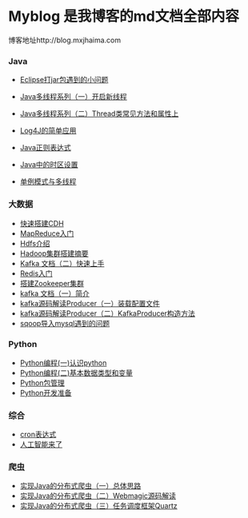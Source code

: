 # Myblog 是我博客的md文档全部内容
博客地址http://blog.mxjhaima.com

### Java
- [Eclipse打jar包遇到的小问题](https://github.com/reflyhight/myBlog/blob/master/java/Eclipse%E6%89%93jar%E5%8C%85%E9%81%87%E5%88%B0%E7%9A%84%E5%B0%8F%E9%97%AE%E9%A2%98.md)

- [Java多线程系列（一）开启新线程](https://github.com/reflyhight/myBlog/blob/master/java/Java%E5%A4%9A%E7%BA%BF%E7%A8%8B%E7%B3%BB%E5%88%97%EF%BC%88%E4%B8%80%EF%BC%89%E5%BC%80%E5%90%AF%E6%96%B0%E7%BA%BF%E7%A8%8B.md)

- [Java多线程系列（二）Thread类常见方法和属性上](https://github.com/reflyhight/myBlog/blob/master/java/Java%E5%A4%9A%E7%BA%BF%E7%A8%8B%E7%B3%BB%E5%88%97%EF%BC%88%E4%BA%8C%EF%BC%89Thread%E7%B1%BB%E5%B8%B8%E8%A7%81%E6%96%B9%E6%B3%95%E5%92%8C%E5%B1%9E%E6%80%A7%E4%B8%8A.md)
- [Log4J的简单应用](https://github.com/reflyhight/myBlog/blob/master/java/Log4J.md)
- [Java正则表达式](https://github.com/reflyhight/myBlog/blob/master/java/java.regex.md)
- [Java中的时区设置](https://github.com/reflyhight/myBlog/blob/master/java/java%E4%B8%AD%E7%9A%84%E6%97%B6%E5%8C%BA%E8%AE%BE%E7%BD%AE.md)

- [单例模式与多线程](https://github.com/reflyhight/myBlog/blob/master/java/%E5%8D%95%E4%BE%8B%E6%A8%A1%E5%BC%8F%E4%B8%8E%E5%A4%9A%E7%BA%BF%E7%A8%8B.md)

### 大数据
- [快速搭建CDH](https://github.com/reflyhight/myBlog/blob/master/%E5%A4%A7%E6%95%B0%E6%8D%AE/CDH.installer.md)
- [MapReduce入门](https://github.com/reflyhight/myBlog/blob/master/%E5%A4%A7%E6%95%B0%E6%8D%AE/Hadoop.MapReduce.md)
- [Hdfs介绍](https://github.com/reflyhight/myBlog/blob/master/%E5%A4%A7%E6%95%B0%E6%8D%AE/Hadoop.hdfs.md)
- [Hadoop集群搭建摘要](https://github.com/reflyhight/myBlog/blob/master/%E5%A4%A7%E6%95%B0%E6%8D%AE/Hadoop%E9%9B%86%E7%BE%A4%E6%90%AD%E5%BB%BA%E6%91%98%E8%A6%81.md)
- [Kafka 文档（二）快速上手](https://github.com/reflyhight/myBlog/blob/master/%E5%A4%A7%E6%95%B0%E6%8D%AE/Kafka%20%E6%96%87%E6%A1%A3%EF%BC%88%E4%BA%8C%EF%BC%89%E5%BF%AB%E9%80%9F%E4%B8%8A%E6%89%8B.md)
- [Redis入门](https://github.com/reflyhight/myBlog/blob/master/%E5%A4%A7%E6%95%B0%E6%8D%AE/Redis.brief.md)
- [搭建Zookeeper集群](https://github.com/reflyhight/myBlog/blob/master/%E5%A4%A7%E6%95%B0%E6%8D%AE/Zookeeper.install.distributed.md)
- [kafka 文档（一）简介](https://github.com/reflyhight/myBlog/blob/master/%E5%A4%A7%E6%95%B0%E6%8D%AE/kafka%20%E6%96%87%E6%A1%A3%EF%BC%88%E4%B8%80%EF%BC%89%E7%AE%80%E4%BB%8B.md)
- [kafka源码解读Producer（一）装载配置文件](https://github.com/reflyhight/myBlog/blob/master/%E5%A4%A7%E6%95%B0%E6%8D%AE/kafka%E6%BA%90%E7%A0%81%E8%A7%A3%E8%AF%BBProducer%EF%BC%88%E4%B8%80%EF%BC%89%E8%A3%85%E8%BD%BD%E9%85%8D%E7%BD%AE%E6%96%87%E4%BB%B6.md)
- [kafka源码解读Producer（二）KafkaProducer构造方法](https://github.com/reflyhight/myBlog/blob/master/%E5%A4%A7%E6%95%B0%E6%8D%AE/kafka%E6%BA%90%E7%A0%81%E8%A7%A3%E8%AF%BBProducer%EF%BC%88%E4%BA%8C%EF%BC%89KafkaProducer%E6%9E%84%E9%80%A0%E6%96%B9%E6%B3%95.md)
- [sqoop导入mysql遇到的问题](https://github.com/reflyhight/myBlog/blob/master/%E5%A4%A7%E6%95%B0%E6%8D%AE/sqoop%E5%AF%BC%E5%85%A5mysql%E9%81%87%E5%88%B0%E7%9A%84%E9%97%AE%E9%A2%98.md)

### Python
- [Python编程(一)认识python](https://github.com/reflyhight/myBlog/blob/master/python/Python%E7%BC%96%E7%A8%8B(%E4%B8%80)%E8%AE%A4%E8%AF%86python.md)
- [Python编程(二)基本数据类型和变量](https://github.com/reflyhight/myBlog/blob/master/python/Python%E7%BC%96%E7%A8%8B(%E4%BA%8C)%E5%9F%BA%E6%9C%AC%E6%95%B0%E6%8D%AE%E7%B1%BB%E5%9E%8B%E5%92%8C%E5%8F%98%E9%87%8F.md)
- [Python包管理](https://github.com/reflyhight/myBlog/blob/master/python/Python%E5%8C%85%E7%AE%A1%E7%90%86.md)
- [Python开发准备](https://github.com/reflyhight/myBlog/blob/master/python/Python%E5%BC%80%E5%8F%91%E5%87%86%E5%A4%87.md)

### 综合
- [cron表达式](https://github.com/reflyhight/myBlog/blob/master/%E7%BB%BC%E5%90%88/cron%E8%A1%A8%E8%BE%BE%E5%BC%8F.md)
- [人工智能来了](https://github.com/reflyhight/myBlog/blob/master/%E7%BB%BC%E5%90%88/%E4%BA%BA%E5%B7%A5%E6%99%BA%E8%83%BD%E6%9D%A5%E4%BA%86.md)

### 爬虫
- [实现Java的分布式爬虫（一）总体思路](https://github.com/reflyhight/myBlog/blob/master/%E7%88%AC%E8%99%AB/%E5%AE%9E%E7%8E%B0Java%E7%9A%84%E5%88%86%E5%B8%83%E5%BC%8F%E7%88%AC%E8%99%AB%EF%BC%88%E4%B8%80%EF%BC%89%E6%80%BB%E4%BD%93%E6%80%9D%E8%B7%AF.md)
- [实现Java的分布式爬虫（二）Webmagic源码解读](https://github.com/reflyhight/myBlog/blob/master/%E7%88%AC%E8%99%AB/%E5%AE%9E%E7%8E%B0Java%E7%9A%84%E5%88%86%E5%B8%83%E5%BC%8F%E7%88%AC%E8%99%AB%EF%BC%88%E4%BA%8C%EF%BC%89Webmagic%E6%BA%90%E7%A0%81%E8%A7%A3%E8%AF%BB.md)
- [实现Java的分布式爬虫（三）任务调度框架Quartz](https://github.com/reflyhight/myBlog/blob/master/%E7%88%AC%E8%99%AB/%E5%AE%9E%E7%8E%B0Java%E7%9A%84%E5%88%86%E5%B8%83%E5%BC%8F%E7%88%AC%E8%99%AB%EF%BC%88%E4%B8%89%EF%BC%89%E4%BB%BB%E5%8A%A1%E8%B0%83%E5%BA%A6%E6%A1%86%E6%9E%B6Quartz.md)























